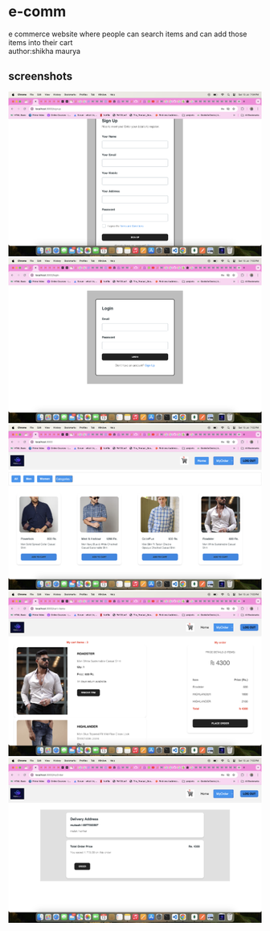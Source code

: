 # e-comm
e commerce website where people can search items and can add those items into their cart
<br>
author:shikha maurya
<br>

## screenshots

![Signup screen](./screenshot/signup.png "signup Screen")
![Login screen](./screenshot/login.png "Login Screen")
![Home screen](./screenshot/home.png "home Screen")
![Cart screen](./screenshot/cart.png "cart Screen")
![Order screen](./screenshot/order.png "order Screen")